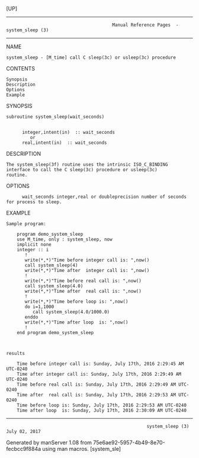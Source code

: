 [UP]

-----------------------------------------------------------------------------------------------------------------------------------
                                            Manual Reference Pages  - system_sleep (3)
-----------------------------------------------------------------------------------------------------------------------------------
                                                                 
NAME

    system_sleep - [M_time] call C sleep(3c) or usleep(3c) procedure

CONTENTS

    Synopsis
    Description
    Options
    Example

SYNOPSIS

    subroutine system_sleep(wait_seconds)


          integer,intent(in)  :: wait_seconds
             or
          real,intent(in)  :: wait_seconds



DESCRIPTION

    The system_sleep(3f) routine uses the intrinsic ISO_C_BINDING interface to call the C sleep(3c) procedure or usleep(3c)
    routine.

OPTIONS

          wait_seconds integer,real or doubleprecision number of seconds for process to sleep.

EXAMPLE

    Sample program:

        program demo_system_sleep
        use M_time, only : system_sleep, now
        implicit none
        integer :: i
           !
           write(*,*)"Time before integer call is: ",now()
           call system_sleep(4)
           write(*,*)"Time after  integer call is: ",now()
           !
           write(*,*)"Time before real call is: ",now()
           call system_sleep(4.0)
           write(*,*)"Time after  real call is: ",now()
           !
           write(*,*)"Time before loop is: ",now()
           do i=1,1000
              call system_sleep(4.0/1000.0)
           enddo
           write(*,*)"Time after loop  is: ",now()
           !
        end program demo_system_sleep



    results

        Time before integer call is: Sunday, July 17th, 2016 2:29:45 AM UTC-0240
        Time after integer call is: Sunday, July 17th, 2016 2:29:49 AM UTC-0240
        Time before real call is: Sunday, July 17th, 2016 2:29:49 AM UTC-0240
        Time after  real call is: Sunday, July 17th, 2016 2:29:53 AM UTC-0240
        Time before loop is: Sunday, July 17th, 2016 2:29:53 AM UTC-0240
        Time after loop  is: Sunday, July 17th, 2016 2:30:09 AM UTC-0240

-----------------------------------------------------------------------------------------------------------------------------------

                                                         system_sleep (3)                                             July 02, 2017

Generated by manServer 1.08 from 75e6ae92-5957-4b49-8e70-fecbcc9f884a using man macros.
                                                           [system_sle]
